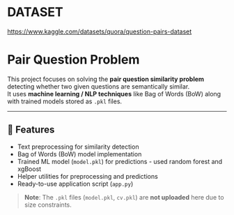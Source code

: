 # DATASET
https://www.kaggle.com/datasets/quora/question-pairs-dataset

# Pair Question Problem

This project focuses on solving the **pair question similarity problem** detecting whether two given questions are semantically similar.  
It uses **machine learning / NLP techniques** like Bag of Words (BoW) along with trained models stored as `.pkl` files.  

---

## 🚀 Features

- Text preprocessing for similarity detection  
- Bag of Words (BoW) model implementation  
- Trained ML model (`model.pkl`) for predictions - used random forest and xgBoost
- Helper utilities for preprocessing and predictions  
- Ready-to-use application script (`app.py`)

> **Note**: The `.pkl` files (`model.pkl`, `cv.pkl`) are **not uploaded** here due to size constraints. 
